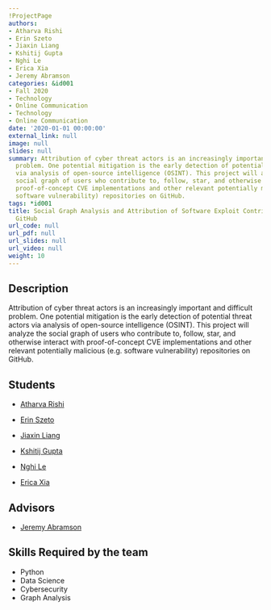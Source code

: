 ```yaml
---
!ProjectPage
authors:
- Atharva Rishi
- Erin Szeto
- Jiaxin Liang
- Kshitij Gupta
- Nghi Le
- Erica Xia
- Jeremy Abramson
categories: &id001
- Fall 2020
- Technology
- Online Communication
- Technology
- Online Communication
date: '2020-01-01 00:00:00'
external_link: null
image: null
slides: null
summary: Attribution of cyber threat actors is an increasingly important and difficult
  problem. One potential mitigation is the early detection of potential threat actors
  via analysis of open-source intelligence (OSINT). This project will analyze the
  social graph of users who contribute to, follow, star, and otherwise interact with
  proof-of-concept CVE implementations and other relevant potentially malicious (e.g.
  software vulnerability) repositories on GitHub.
tags: *id001
title: Social Graph Analysis and Attribution of Software Exploit Contributors Using
  GitHub
url_code: null
url_pdf: null
url_slides: null
url_video: null
weight: 10
---
```

## Description

Attribution of cyber threat actors is an increasingly important and difficult problem. One potential mitigation is the early detection of potential threat actors via analysis of open-source intelligence (OSINT). This project will analyze the social graph of users who contribute to, follow, star, and otherwise interact with proof-of-concept CVE implementations and other relevant potentially malicious (e.g. software vulnerability) repositories on GitHub.





## Students

* [Atharva Rishi](../../../author/atharva-rishi)

* [Erin Szeto](../../../author/erin-szeto)

* [Jiaxin Liang](../../../author/jiaxin-liang)

* [Kshitij Gupta](../../../author/kshitij-gupta)

* [Nghi Le](../../../author/nghi-le)

* [Erica Xia](../../../author/erica-xia)

## Advisors

* [Jeremy Abramson](../../../author/jeremy-abramson)

## Skills Required by the team


* Python
* Data Science
* Cybersecurity
* Graph Analysis